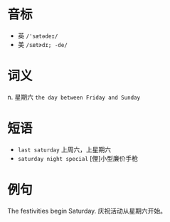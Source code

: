 # 音标

- 英 `/'sætədeɪ/`
- 美 `/sætɚdɪ; -de/`

# 词义

n. 星期六
`the day between Friday and Sunday`

# 短语

- `last saturday` 上周六，上星期六
- `saturday night special` [俚]小型廉价手枪

# 例句

The festivities begin Saturday.
庆祝活动从星期六开始。


